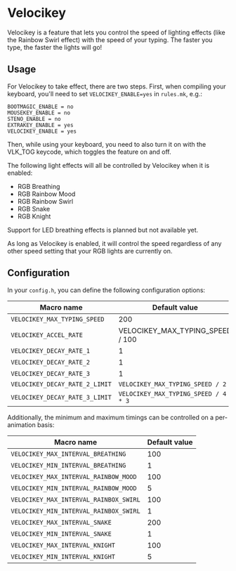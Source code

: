 # Velocikey

Velocikey is a feature that lets you control the speed of lighting effects (like the Rainbow Swirl effect) with the speed of your typing. The faster you type, the faster the lights will go!

## Usage

For Velocikey to take effect, there are two steps. First, when compiling your keyboard, you'll need to set `VELOCIKEY_ENABLE=yes` in `rules.mk`, e.g.:

```
BOOTMAGIC_ENABLE = no
MOUSEKEY_ENABLE = no
STENO_ENABLE = no
EXTRAKEY_ENABLE = yes
VELOCIKEY_ENABLE = yes
```

Then, while using your keyboard, you need to also turn it on with the VLK_TOG keycode, which toggles the feature on and off.

The following light effects will all be controlled by Velocikey when it is enabled:

-   RGB Breathing
-   RGB Rainbow Mood
-   RGB Rainbow Swirl
-   RGB Snake
-   RGB Knight

Support for LED breathing effects is planned but not available yet.

As long as Velocikey is enabled, it will control the speed regardless of any other speed setting that your RGB lights are currently on.

## Configuration

In your `config.h`, you can define the following configuration options:

| Macro name                     | Default value                        |
| ------------------------------ | ------------------------------------ |
| `VELOCIKEY_MAX_TYPING_SPEED`   | 200                                  |
| `VELOCIKEY_ACCEL_RATE`         | VELOCIKEY_MAX_TYPING_SPEED / 100     |
| `VELOCIKEY_DECAY_RATE_1`       | 1                                    |
| `VELOCIKEY_DECAY_RATE_2`       | 1                                    |
| `VELOCIKEY_DECAY_RATE_3`       | 1                                    |
| `VELOCIKEY_DECAY_RATE_2_LIMIT` | `VELOCIKEY_MAX_TYPING_SPEED / 2`     |
| `VELOCIKEY_DECAY_RATE_3_LIMIT` | `VELOCIKEY_MAX_TYPING_SPEED / 4 * 3` |

Additionally, the minimum and maximum timings can be controlled on a per-animation
basis:

| Macro name                             | Default value |
| -------------------------------------- | ------------- |
| `VELOCIKEY_MAX_INTERVAL_BREATHING`     | 100           |
| `VELOCIKEY_MIN_INTERVAL_BREATHING`     | 1             |
| `VELOCIKEY_MAX_INTERVAL_RAINBOW_MOOD`  | 100           |
| `VELOCIKEY_MIN_INTERVAL_RAINBOW_MOOD`  | 5             |
| `VELOCIKEY_MAX_INTERVAL_RAINBOX_SWIRL` | 100           |
| `VELOCIKEY_MIN_INTERVAL_RAINBOX_SWIRL` | 1             |
| `VELOCIKEY_MAX_INTERVAL_SNAKE`         | 200           |
| `VELOCIKEY_MIN_INTERVAL_SNAKE`         | 1             |
| `VELOCIKEY_MAX_INTERVAL_KNIGHT`        | 100           |
| `VELOCIKEY_MIN_INTERVAL_KNIGHT`        | 5             |
